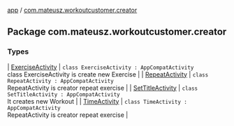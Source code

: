 [app](../index.md) / [com.mateusz.workoutcustomer.creator](./index.md)

## Package com.mateusz.workoutcustomer.creator

### Types

| [ExerciseActivity](-exercise-activity/index.md) | `class ExerciseActivity : AppCompatActivity`<br>class ExerciseActivity is create new Exercise |
| [RepeatActivity](-repeat-activity/index.md) | `class RepeatActivity : AppCompatActivity`<br>RepeatActivity is creator repeat exercise |
| [SetTitleActivity](-set-title-activity/index.md) | `class SetTitleActivity : AppCompatActivity`<br>It creates new Workout |
| [TimeActivity](-time-activity/index.md) | `class TimeActivity : AppCompatActivity`<br>RepeatActivity is creator repeat exercise |

